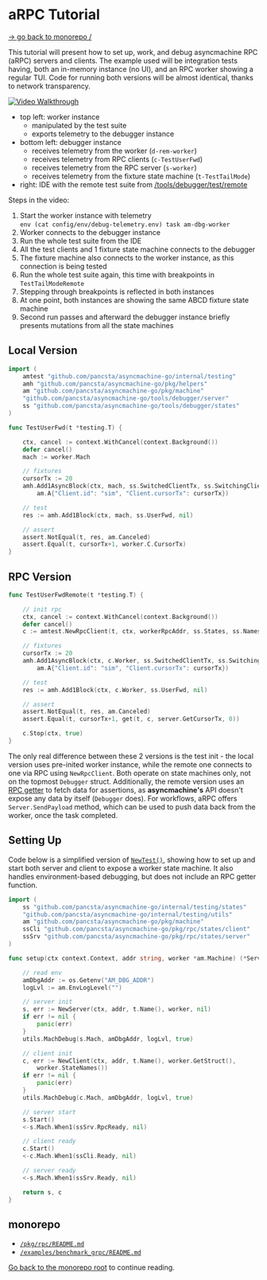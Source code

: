 # aRPC Tutorial

[-> go back to monorepo /](/README.md)

This tutorial will present how to set up, work, and debug asyncmachine RPC (aRPC) servers and clients. The example used
will be integration tests having, both an in-memory instance (no UI), and an RPC worker showing a regular TUI. Code for
running both versions will be almost identical, thanks to network transparency.

[![Video Walkthrough](https://pancsta.github.io/assets/asyncmachine-go/rpc-demo1.png)](https://pancsta.github.io/assets/asyncmachine-go/rpc-demo1.m4v)

- top left: worker instance
  - manipulated by the test suite
  - exports telemetry to the debugger instance
- bottom left: debugger instance
  - receives telemetry from the worker (`d-rem-worker`)
  - receives telemetry from RPC clients (`c-TestUserFwd`)
  - receives telemetry from the RPC server (`s-worker`)
  - receives telemetry from the fixture state machine (`t-TestTailMode`)
- right: IDE with the remote test suite from [/tools/debugger/test/remote](/tools/debugger/test/remote/integration_remote_test.go)

Steps in the video:

1. Start the worker instance with telemetry<br />
   `env (cat config/env/debug-telemetry.env) task am-dbg-worker`
2. Worker connects to the debugger instance
3. Run the whole test suite from the IDE
4. All the test clients and 1 fixture state machine connects to the debugger
5. The fixture machine also connects to the worker instance, as this connection is being tested
6. Run the whole test suite again, this time with breakpoints in `TestTailModeRemote`
7. Stepping through breakpoints is reflected in both instances
8. At one point, both instances are showing the same ABCD fixture state machine
9. Second run passes and afterward the debugger instance briefly presents mutations from all the state machines

## Local Version

```go
import (
    amtest "github.com/pancsta/asyncmachine-go/internal/testing"
    amh "github.com/pancsta/asyncmachine-go/pkg/helpers"
    am "github.com/pancsta/asyncmachine-go/pkg/machine"
    "github.com/pancsta/asyncmachine-go/tools/debugger/server"
    ss "github.com/pancsta/asyncmachine-go/tools/debugger/states"
)

func TestUserFwd(t *testing.T) {

    ctx, cancel := context.WithCancel(context.Background())
    defer cancel()
    mach := worker.Mach

    // fixtures
    cursorTx := 20
    amh.Add1AsyncBlock(ctx, mach, ss.SwitchedClientTx, ss.SwitchingClientTx,
        am.A{"Client.id": "sim", "Client.cursorTx": cursorTx})

    // test
    res := amh.Add1Block(ctx, mach, ss.UserFwd, nil)

    // assert
    assert.NotEqual(t, res, am.Canceled)
    assert.Equal(t, cursorTx+1, worker.C.CursorTx)
}
```

## RPC Version

```go
func TestUserFwdRemote(t *testing.T) {

    // init rpc
    ctx, cancel := context.WithCancel(context.Background())
    defer cancel()
    c := amtest.NewRpcClient(t, ctx, workerRpcAddr, ss.States, ss.Names)

    // fixtures
    cursorTx := 20
    amh.Add1AsyncBlock(ctx, c.Worker, ss.SwitchedClientTx, ss.SwitchingClientTx,
        am.A{"Client.id": "sim", "Client.cursorTx": cursorTx})

    // test
    res := amh.Add1Block(ctx, c.Worker, ss.UserFwd, nil)

    // assert
    assert.NotEqual(t, res, am.Canceled)
    assert.Equal(t, cursorTx+1, get(t, c, server.GetCursorTx, 0))

    c.Stop(ctx, true)
}
```

The only real difference between these 2 versions is the test init - the local version uses pre-inited worker instance,
while the remote one connects to one via RPC using `NewRpcClient`. Both operate on state machines only, not on the
topmost `Debugger` struct. Additionally, the remote version uses an [RPC getter](/tools/debugger/utils.go) to fetch data
for assertions, as **asyncmachine's** API doesn't expose any data by itself (`Debugger` does). For workflows, aRPC
offers `Server.SendPayload` method, which can be used to push data back from the worker, once the task completed.

## Setting Up

Code below is a simplified version of [`NewTest()`](/pkg/rpc/rpc_test.go), showing how to set up and start both server
and client to expose a worker state machine. It also handles environment-based debugging, but does not include an RPC
getter function.

```go
import (
    ss "github.com/pancsta/asyncmachine-go/internal/testing/states"
    "github.com/pancsta/asyncmachine-go/internal/testing/utils"
    am "github.com/pancsta/asyncmachine-go/pkg/machine"
    ssCli "github.com/pancsta/asyncmachine-go/pkg/rpc/states/client"
    ssSrv "github.com/pancsta/asyncmachine-go/pkg/rpc/states/server"
)

func setup(ctx context.Context, addr string, worker *am.Machine) (*Server, *Client) {

    // read env
    amDbgAddr := os.Getenv("AM_DBG_ADDR")
    logLvl := am.EnvLogLevel("")

    // server init
    s, err := NewServer(ctx, addr, t.Name(), worker, nil)
    if err != nil {
        panic(err)
    }
    utils.MachDebug(s.Mach, amDbgAddr, logLvl, true)

    // client init
    c, err := NewClient(ctx, addr, t.Name(), worker.GetStruct(),
        worker.StateNames())
    if err != nil {
        panic(err)
    }
    utils.MachDebug(c.Mach, amDbgAddr, logLvl, true)

    // server start
    s.Start()
    <-s.Mach.When1(ssSrv.RpcReady, nil)

    // client ready
    c.Start()
    <-c.Mach.When1(ssCli.Ready, nil)

    // server ready
    <-s.Mach.When1(ssSrv.Ready, nil)

    return s, c
}
```

## monorepo

- [`/pkg/rpc/README.md`](/pkg/rpc/README.md)
- [`/examples/benchmark_grpc/README.md`](/examples/benchmark_grpc/README.md)

[Go back to the monorepo root](/README.md) to continue reading.
